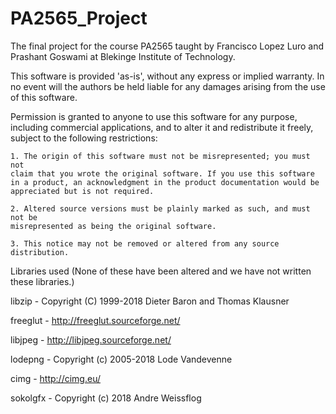 # PA2565_Project
The final project for the course PA2565 taught by Francisco Lopez Luro and Prashant Goswami at Blekinge Institute of Technology.

This software is provided 'as-is', without any express or implied
warranty. In no event will the authors be held liable for any damages
arising from the use of this software.

Permission is granted to anyone to use this software for any purpose,
including commercial applications, and to alter it and redistribute it
freely, subject to the following restrictions:

    1. The origin of this software must not be misrepresented; you must not
    claim that you wrote the original software. If you use this software
    in a product, an acknowledgment in the product documentation would be
    appreciated but is not required.

    2. Altered source versions must be plainly marked as such, and must not be
    misrepresented as being the original software.

    3. This notice may not be removed or altered from any source
    distribution.


Libraries used (None of these have been altered and we have not written these libraries.)

libzip - Copyright (C) 1999-2018 Dieter Baron and Thomas Klausner

freeglut - http://freeglut.sourceforge.net/ 

libjpeg - http://libjpeg.sourceforge.net/

lodepng - Copyright (c) 2005-2018 Lode Vandevenne

cimg - http://cimg.eu/

sokolgfx - Copyright (c) 2018 Andre Weissflog

